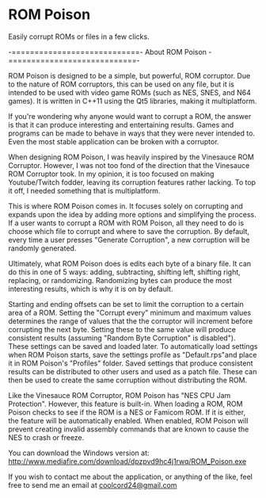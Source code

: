 ROM Poison
==========

Easily corrupt ROMs or files in a few clicks.

-============================- About ROM Poison -============================-

ROM Poison is designed to be a simple, but powerful, ROM corruptor. Due to
the nature of ROM corruptors, this can be used on any file, but it is
intended to be used with video game ROMs (such as NES, SNES, and N64 games).
It is written in C++11 using the Qt5 libraries, making it multiplatform.

If you're wondering why anyone would want to corrupt a ROM, the answer is that
it can produce interesting and entertaining results. Games and programs can
be made to behave in ways that they were never intended to. Even the most stable
application can be broken with a corruptor.

When designing ROM Poison, I was heavily inspired by the Vinesauce ROM 
Corruptor. However, I was not too fond of the direction that the Vinesauce
ROM Corruptor took. In my opinion, it is too focused on making Youtube/Twitch
fodder, leaving its corruption features rather lacking. To top it off, I
needed something that is multiplatform.

This is where ROM Poison comes in. It focuses solely on corrupting and expands
upon the idea by adding more options and simplifying the process. If a user
wants to corrupt a ROM with ROM Poison, all they need to do is choose which
file to corrupt and where to save the corruption. By default, every time
a user presses "Generate Corruption", a new corruption will be randomly generated.

Ultimately, what ROM Poison does is edits each byte of a binary file. It can do
this in one of 5 ways: adding, subtracting, shifting left, shifting right,
replacing, or randomizing. Randomizing bytes can produce the most interesting
results, which is why it is on by default.

Starting and ending offsets can be set to limit the corruption to a certain area
of a ROM. Setting the "Corrupt every" minimum and maximum values determines the
range of values that the the corruptor will increment before corrupting the next
byte. Setting these to the same value will produce consistent results (assuming
"Random Byte Corruption" is disabled"). These settings can be saved and loaded
later. To automatically load settings when ROM Poison starts, save the settings
profile as "Default.rps"and place it in ROM Poison's "Profiles" folder. Saved
settings that produce consistent results can be distributed to other users and
used as a patch file. These can then be used to create the same corruption
without distributing the ROM.

Like the Vinesauce ROM Corruptor, ROM Poison has "NES CPU Jam Protection". However,
this feature is built-in. When loading a ROM, ROM Poison checks to see if the ROM
is a NES or Famicom ROM. If it is either, the feature will be automatically
enabled. When enabled, ROM Poison will prevent creating invalid assembly commands
that are known to cause the NES to crash or freeze.

You can download the Windows version at:
http://www.mediafire.com/download/dpzpvd9hc4j1rwq/ROM_Poison.exe

If you wish to contact me about the application, or anything of the like,
feel free to send me an email at coolcord24@gmail.com
